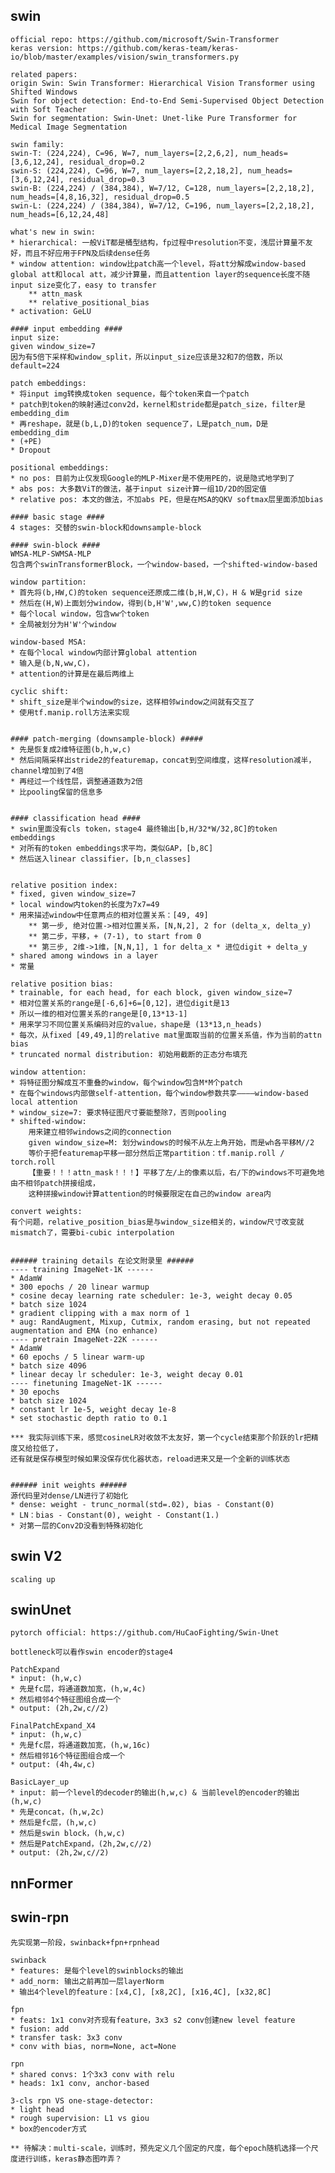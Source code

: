 ## swin
    
    official repo: https://github.com/microsoft/Swin-Transformer
    keras version: https://github.com/keras-team/keras-io/blob/master/examples/vision/swin_transformers.py

    related papers:
    origin Swin: Swin Transformer: Hierarchical Vision Transformer using Shifted Windows
    Swin for object detection: End-to-End Semi-Supervised Object Detection with Soft Teacher
    Swin for segmentation: Swin-Unet: Unet-like Pure Transformer for Medical Image Segmentation

    swin family:
    swin-T: (224,224), C=96, W=7, num_layers=[2,2,6,2], num_heads=[3,6,12,24], residual_drop=0.2
    swin-S: (224,224), C=96, W=7, num_layers=[2,2,18,2], num_heads=[3,6,12,24], residual_drop=0.3
    swin-B: (224,224) / (384,384), W=7/12, C=128, num_layers=[2,2,18,2], num_heads=[4,8,16,32], residual_drop=0.5
    swin-L: (224,224) / (384,384), W=7/12, C=196, num_layers=[2,2,18,2], num_heads=[6,12,24,48]

    what's new in swin: 
    * hierarchical: 一般ViT都是桶型结构，fp过程中resolution不变，浅层计算量不友好，而且不好应用于FPN及后续dense任务
    * window attention: window比patch高一个level，将att分解成window-based global att和local att，减少计算量，而且attention layer的sequence长度不随input size变化了，easy to transfer
        ** attn_mask
        ** relative_positional_bias
    * activation: GeLU

    #### input embedding ####
    input size: 
    given window_size=7
    因为有5倍下采样和window_split，所以input_size应该是32和7的倍数，所以default=224

    patch embeddings: 
    * 将input img转换成token sequence，每个token来自一个patch
    * patch到token的映射通过conv2d，kernel和stride都是patch_size，filter是embedding_dim
    * 再reshape，就是(b,L,D)的token sequence了，L是patch_num，D是embedding_dim
    * (+PE)
    * Dropout

    positional embeddings:
    * no pos: 目前为止仅发现Google的MLP-Mixer是不使用PE的，说是隐式地学到了
    * abs pos: 大多数ViT的做法，基于input size计算一组1D/2D的固定值
    * relative pos: 本文的做法，不加abs PE，但是在MSA的QKV softmax层里面添加bias

    #### basic stage ####
    4 stages: 交替的swin-block和downsample-block

    #### swin-block ####
    WMSA-MLP-SWMSA-MLP
    包含两个swinTransformerBlock，一个window-based，一个shifted-window-based

    window partition:
    * 首先将(b,HW,C)的token sequence还原成二维(b,H,W,C)，H & W是grid size
    * 然后在(H,W)上面划分window，得到(b,H'W',ww,C)的token sequence
    * 每个local window，包含ww个token
    * 全局被划分为H'W'个window

    window-based MSA:
    * 在每个local window内部计算global attention
    * 输入是(b,N,ww,C)，
    * attention的计算是在最后两维上

    cyclic shift:
    * shift_size是半个window的size，这样相邻window之间就有交互了
    * 使用tf.manip.roll方法来实现


    #### patch-merging (downsample-block) #####
    * 先是恢复成2维特征图(b,h,w,c)
    * 然后间隔采样出stride2的featuremap，concat到空间维度，这样resolution减半，channel增加到了4倍
    * 再经过一个线性层，调整通道数为2倍
    * 比pooling保留的信息多


    #### classification head ####
    * swin里面没有cls token，stage4 最终输出[b,H/32*W/32,8C]的token embeddings
    * 对所有的token embeddings求平均，类似GAP，[b,8C]
    * 然后送入linear classifier，[b,n_classes]


    relative position index: 
    * fixed, given window_size=7
    * local window内token的长度为7x7=49
    * 用来描述window中任意两点的相对位置关系：[49, 49]
        ** 第一步, 绝对位置->相对位置关系，[N,N,2], 2 for (delta_x, delta_y)
        ** 第二步，平移，+ (7-1), to start from 0
        ** 第三步, 2维->1维，[N,N,1], 1 for delta_x * 进位digit + delta_y
    * shared among windows in a layer
    * 常量

    relative position bias: 
    * trainable, for each head, for each block, given window_size=7
    * 相对位置关系的range是[-6,6]+6=[0,12]，进位digit是13
    * 所以一维的相对位置关系的range是[0,13*13-1]
    * 用来学习不同位置关系编码对应的value，shape是 (13*13,n_heads)
    * 每次，从fixed [49,49,1]的relative mat里面取当前的位置关系值，作为当前的attn bias
    * truncated normal distribution: 初始用截断的正态分布填充

    window attention:
    * 将特征图分解成互不重叠的window，每个window包含M*M个patch
    * 在每个windows内部做self-attention，每个window参数共享————window-based local attention
    * window_size=7: 要求特征图尺寸要能整除7，否则pooling
    * shifted-window: 
        用来建立相邻windows之间的connection
        given window_size=M: 划分windows的时候不从左上角开始，而是wh各平移M//2
        等价于把featuremap平移一部分然后正常partition：tf.manip.roll / torch.roll
        【重要！！！attn_mask！！！】平移了左/上的像素以后，右/下的windows不可避免地由不相邻patch拼接组成，
        这种拼接window计算attention的时候要限定在自己的window area内

    convert weights:
    有个问题，relative_position_bias是与window_size相关的，window尺寸改变就mismatch了，需要bi-cubic interpolation


    ###### training details 在论文附录里 ######
    ---- training ImageNet-1K ------
    * AdamW
    * 300 epochs / 20 linear warmup
    * cosine decay learning rate scheduler: 1e-3, weight decay 0.05
    * batch size 1024
    * gradient clipping with a max norm of 1
    * aug: RandAugment, Mixup, Cutmix, random erasing, but not repeated augmentation and EMA (no enhance)
    ---- pretrain ImageNet-22K ------
    * AdamW
    * 60 epochs / 5 linear warm-up
    * batch size 4096
    * linear decay lr scheduler: 1e-3, weight decay 0.01
    ---- finetuning ImageNet-1K ------
    * 30 epochs
    * batch size 1024
    * constant lr 1e-5, weight decay 1e-8
    * set stochastic depth ratio to 0.1

    *** 我实际训练下来，感觉cosineLR对收敛不太友好，第一个cycle结束那个阶跃的lr把精度又给拉低了，
    还有就是保存模型时候如果没保存优化器状态，reload进来又是一个全新的训练状态


    ###### init weights ######
    源代码里对dense/LN进行了初始化
    * dense: weight - trunc_normal(std=.02), bias - Constant(0)
    * LN：bias - Constant(0), weight - Constant(1.)
    * 对第一层的Conv2D没看到特殊初始化


## swin V2

    scaling up


## swinUnet
    
    pytorch official: https://github.com/HuCaoFighting/Swin-Unet

    bottleneck可以看作swin encoder的stage4

    PatchExpand
    * input: (h,w,c)
    * 先是fc层，将通道数加宽，(h,w,4c)
    * 然后相邻4个特征图组合成一个
    * output: (2h,2w,c//2)

    FinalPatchExpand_X4
    * input: (h,w,c)
    * 先是fc层，将通道数加宽，(h,w,16c)
    * 然后相邻16个特征图组合成一个
    * output: (4h,4w,c)

    BasicLayer_up
    * input: 前一个level的decoder的输出(h,w,c) & 当前level的encoder的输出(h,w,c)
    * 先是concat，(h,w,2c)
    * 然后是fc层，(h,w,c)
    * 然后是swin block，(h,w,c)
    * 然后是PatchExpand，(2h,2w,c//2)
    * output: (2h,2w,c//2)


## nnFormer



## swin-rpn

    先实现第一阶段，swinback+fpn+rpnhead

    swinback
    * features: 是每个level的swinblocks的输出
    * add_norm: 输出之前再加一层layerNorm
    * 输出4个level的feature：[x4,C], [x8,2C], [x16,4C], [x32,8C]

    fpn
    * feats: 1x1 conv对齐现有feature，3x3 s2 conv创建new level feature
    * fusion: add
    * transfer task: 3x3 conv
    * conv with bias, norm=None, act=None
    
    rpn
    * shared convs: 1个3x3 conv with relu
    * heads: 1x1 conv, anchor-based

    3-cls rpn VS one-stage-detector:
    * light head
    * rough supervision: L1 vs giou
    * box的encoder方式

    ** 待解决：multi-scale，训练时，预先定义几个固定的尺度，每个epoch随机选择一个尺度进行训练，keras静态图咋弄？





















